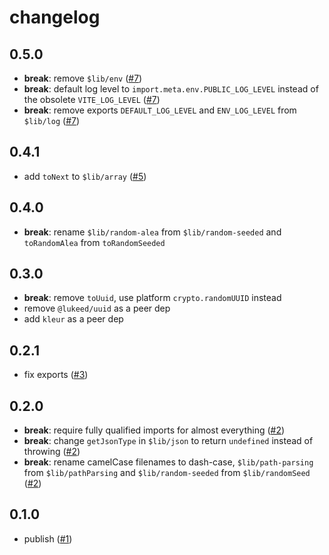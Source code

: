 # changelog

## 0.5.0

- **break**: remove `$lib/env`
  ([#7](https://github.com/feltcoop/felt/pull/7))
- **break**: default log level to `import.meta.env.PUBLIC_LOG_LEVEL`
  instead of the obsolete `VITE_LOG_LEVEL`
  ([#7](https://github.com/feltcoop/felt/pull/7))
- **break**: remove exports `DEFAULT_LOG_LEVEL` and `ENV_LOG_LEVEL` from `$lib/log`
  ([#7](https://github.com/feltcoop/felt/pull/7))

## 0.4.1

- add `toNext` to `$lib/array`
  ([#5](https://github.com/feltcoop/felt/pull/5))

## 0.4.0

- **break**: rename `$lib/random-alea` from `$lib/random-seeded`
  and `toRandomAlea` from `toRandomSeeded`

## 0.3.0

- **break**: remove `toUuid`, use platform `crypto.randomUUID` instead
- remove `@lukeed/uuid` as a peer dep
- add `kleur` as a peer dep

## 0.2.1

- fix exports
  ([#3](https://github.com/feltcoop/felt/pull/3))

## 0.2.0

- **break**: require fully qualified imports for almost everything
  ([#2](https://github.com/feltcoop/felt/pull/2))
- **break**: change `getJsonType` in `$lib/json` to return `undefined` instead of throwing
  ([#2](https://github.com/feltcoop/felt/pull/2))
- **break**: rename camelCase filenames to dash-case,
  `$lib/path-parsing` from `$lib/pathParsing` and
  `$lib/random-seeded` from `$lib/randomSeed`
  ([#2](https://github.com/feltcoop/felt/pull/2))

## 0.1.0

- publish
  ([#1](https://github.com/feltcoop/felt/pull/1))
